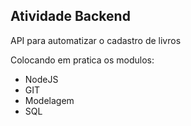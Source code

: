 ## Atividade Backend

API para automatizar o cadastro de livros

Colocando em pratica os modulos:
- NodeJS
- GIT
- Modelagem 
- SQL
